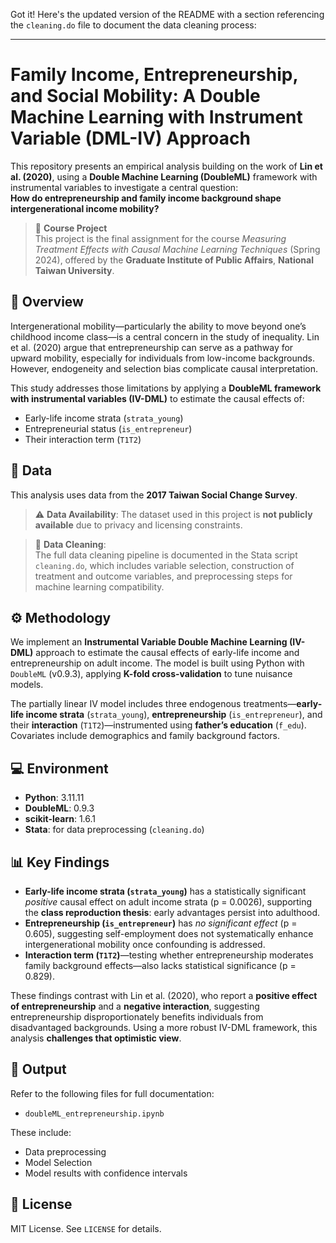 Got it! Here's the updated version of the README with a section referencing the `cleaning.do` file to document the data cleaning process:

---

# Family Income, Entrepreneurship, and Social Mobility: A Double Machine Learning with Instrument Variable (DML-IV) Approach

This repository presents an empirical analysis building on the work of **Lin et al. (2020)**, using a **Double Machine Learning (DoubleML)** framework with instrumental variables to investigate a central question:  
**How do entrepreneurship and family income background shape intergenerational income mobility?**

> 📘 **Course Project**  
> This project is the final assignment for the course *Measuring Treatment Effects with Causal Machine Learning Techniques* (Spring 2024), offered by the **Graduate Institute of Public Affairs**, **National Taiwan University**.

## 🧠 Overview

Intergenerational mobility—particularly the ability to move beyond one’s childhood income class—is a central concern in the study of inequality. Lin et al. (2020) argue that entrepreneurship can serve as a pathway for upward mobility, especially for individuals from low-income backgrounds. However, endogeneity and selection bias complicate causal interpretation.

This study addresses those limitations by applying a **DoubleML framework with instrumental variables (IV-DML)** to estimate the causal effects of:
- Early-life income strata (`strata_young`)
- Entrepreneurial status (`is_entrepreneur`)
- Their interaction term (`T1T2`)

## 📂 Data

This analysis uses data from the **2017 Taiwan Social Change Survey**.  
> ⚠️ **Data Availability**: The dataset used in this project is **not publicly available** due to privacy and licensing constraints.

> 🧹 **Data Cleaning**:  
> The full data cleaning pipeline is documented in the Stata script `cleaning.do`, which includes variable selection, construction of treatment and outcome variables, and preprocessing steps for machine learning compatibility.

## ⚙️ Methodology

We implement an **Instrumental Variable Double Machine Learning (IV-DML)** approach to estimate the causal effects of early-life income and entrepreneurship on adult income. The model is built using Python with `DoubleML` (v0.9.3), applying **K-fold cross-validation** to tune nuisance models.

The partially linear IV model includes three endogenous treatments—**early-life income strata** (`strata_young`), **entrepreneurship** (`is_entrepreneur`), and their **interaction** (`T1T2`)—instrumented using **father’s education** (`f_edu`). Covariates include demographics and family background factors.

## 💻 Environment

- **Python**: 3.11.11  
- **DoubleML**: 0.9.3  
- **scikit-learn**: 1.6.1  
- **Stata**: for data preprocessing (`cleaning.do`)

## 📊 Key Findings

- **Early-life income strata (`strata_young`)** has a statistically significant *positive* causal effect on adult income strata (p = 0.0026), supporting the **class reproduction thesis**: early advantages persist into adulthood.
- **Entrepreneurship (`is_entrepreneur`)** has *no significant effect* (p = 0.605), suggesting self-employment does not systematically enhance intergenerational mobility once confounding is addressed.
- **Interaction term (`T1T2`)**—testing whether entrepreneurship moderates family background effects—also lacks statistical significance (p = 0.829).

These findings contrast with Lin et al. (2020), who report a **positive effect of entrepreneurship** and a **negative interaction**, suggesting entrepreneurship disproportionately benefits individuals from disadvantaged backgrounds. Using a more robust IV-DML framework, this analysis **challenges that optimistic view**.

## 📄 Output

Refer to the following files for full documentation:
- `doubleML_entrepreneurship.ipynb`

These include:
- Data preprocessing
- Model Selection
- Model results with confidence intervals

## 📜 License

MIT License. See `LICENSE` for details.
